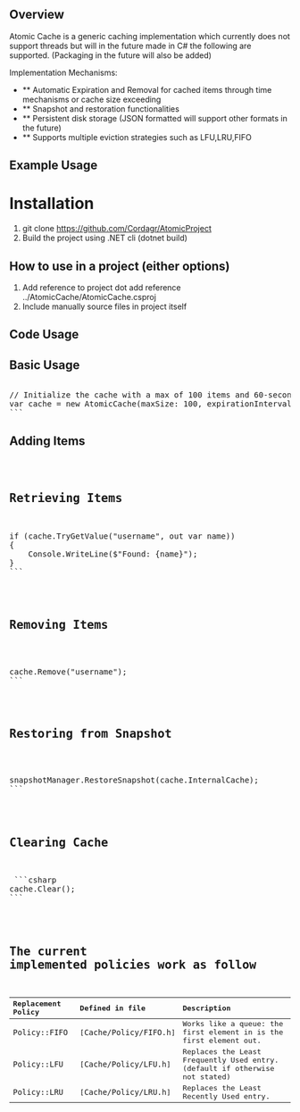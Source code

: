 ## Overview
Atomic Cache is a generic caching implementation which currently does not support threads but will in the future made in C# the following are supported. (Packaging in the future will also be added)

Implementation Mechanisms:
- ** Automatic Expiration and Removal for cached items through time mechanisms or cache size exceeding 
- ** Snapshot and restoration functionalities
- ** Persistent disk storage (JSON formatted will support other formats in the future)
- ** Supports multiple eviction strategies such as LFU,LRU,FIFO

## Example Usage

# Installation
1. git clone https://github.com/Cordagr/AtomicProject
2. Build the project using .NET cli (dotnet build)

## How to use in a project (either options)
1. Add reference to project dot add reference ../AtomicCache/AtomicCache.csproj
2. Include manually source files in project itself

## Code Usage

## Basic Usage
<pre lang="markdown"> 
// Initialize the cache with a max of 100 items and 60-second expiration
var cache = new AtomicCache<string, string>(maxSize: 100, expirationIntervalInSeconds: 60);
``` </pre>

## Adding Items 
<pre lang ="markdown">
<cache.Add("username", "will123");
``` </pre>

## Retrieving Items
<pre lang="markdown">
if (cache.TryGetValue("username", out var name))
{
    Console.WriteLine($"Found: {name}");
}
``` </pre>

## Removing Items
<pre lang="markdown"> 
cache.Remove("username");
``` </pre>

## Restoring from Snapshot
<pre lang="markdown"> 
snapshotManager.RestoreSnapshot(cache.InternalCache);
``` </pre>

## Clearing Cache
<pre lang="markdown"> ```csharp
cache.Clear();
``` </pre>


## The current implemented policies work as follow
| Replacement Policy | Defined in file           | Description                                                                |
| :----------------- | :------------------------ | :------------------------------------------------------------------------- |
| `Policy::FIFO`     | [`Cache/Policy/FIFO.h`]   | Works like a queue: the first element in is the first element out.         |
| `Policy::LFU`      | [`Cache/Policy/LFU.h`]    | Replaces the Least Frequently Used entry. (default if otherwise not stated)|
| `Policy::LRU`      | [`Cache/Policy/LRU.h`]    | Replaces the Least Recently Used entry.                                    |
